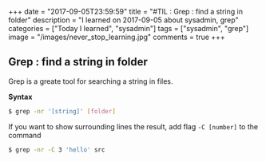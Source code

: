 +++
date = "2017-09-05T23:59:59"
title = "#TIL : Grep : find a string in folder"
description = "I learned on 2017-09-05 about sysadmin, grep"
categories = ["Today I learned", "sysadmin"]
tags = ["sysadmin", "grep"]
image = "/images/never_stop_learning.jpg"
comments = true
+++



## Grep : find a string in folder

Grep is a greate tool for searching a string in files.

**Syntax**

```bash
$ grep -nr '[string]' [folder]
```

If you want to show surrounding lines the result, add flag `-C [number]` to the command

```bash
$ grep -nr -C 3 'hello' src
```
